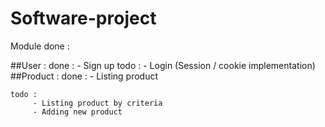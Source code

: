 Software-project
================

Module done :

##User :
     done :
          - Sign up
     todo :
     	  - Login (Session / cookie implementation)
##Product :
	done : 
	     - Listing product

	todo :
	     - Listing product by criteria
	     - Adding new product


